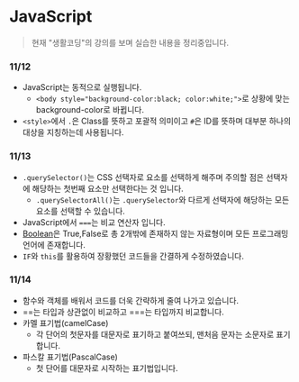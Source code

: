 # JavaScript

>현재 "생활코딩"의 강의를 보며 실습한 내용을 정리중입니다.

### 11/12 
- JavaScript는 동적으로 실행됩니다.
  - ```<body style="background-color:black; color:white;">```로 상황에 맞는 background-color로 바뀝니다.
- ```<style>```에서 ``` . ```은 Class를 뜻하고 포괄적 의미이고 ``` # ```은 ID를 뜻하며 대부분 하나의 대상을 지칭하는데 사용됩니다.

### 11/13
- ```.querySelector()```는 CSS 선택자로 요소를 선택하게 해주며 주의할 점은 선택자에 해당하는 첫번째 요소만 선택한다는 것 입니다.
  - ```.querySelectorAll()```는 ```.querySelector```와 다르게 선택자에 해당하는 모든 요소를 선택할 수 있습니다.
- JavaScript에서 ```===```는 비교 연산자 입니다.
- [Boolean](https://muckycode.blogspot.com/2015/01/javascript-boolean.html)은 True,False로 총 2개밖에 존재하지 않는 자료형이며 모든 프로그래밍 언어에 존재합니다.
- ```IF```와 ```this```를 활용하여 장황했던 코드들을 간결하게 수정하였습니다.

### 11/14
- 함수와 객체를 배워서 코드를 더욱 간략하게 줄여 나가고 있습니다.
- ==는 타입과 상관없이 비교하고 ===는 타입까지 비교합니다.
- 카멜 표기법(camelCase)
  - 각 단어의 첫문자를 대문자로 표기하고 붙여쓰되, 맨처음 문자는 소문자로 표기합니다.
- 파스칼 표기법(PascalCase)
  - 첫 단어를 대문자로 시작하는 표기법입니다.
